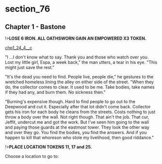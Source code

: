 
# section_76

## Chapter 1 - Bastone

!>**LOSE 6 IRON.  ALL OATHSWORN GAIN AN EMPOWERED X3 TOKEN.** 

[chp1_24_4__c](../../decomp/app/src/main/res/raw/chp1_24_4__c.mp3 ':include :type=audio')

"I …I don't know what to say. Thank you and those who watch over you. Lost my little girl, Espa, a week back," the man utters, a tear in his eye. "This might just save the rest."

"It's the dead you need to find. People live, people die," he gestures to the wretched homeless lining the alley on either side of the street. "When they do, the collector comes to clear. It used to be me. Take bodies, take names if they had any, and burn them. No sickness then."

"Burning's expensive though. Hard to find people to go out to the Deepwood and cut it. Especially after that lot didn't come back. Collector gets his iron for each body he cleans from the streets. Costs nothing to just throw a body over the wall. Not right though. That ain't the job. That cur, Jeffit, undercut me and got the work. But I've seen him going to the wall and paying those guards at the eastmost tower. They look the other way and over they go. You find the bodies, you find the answers. And if you happen to kill that whoreson who stole my livelihood, then good riddance."

!>**PLACE LOCATION TOKENS 11, 17 and 25.** 

Choose a location to go to:


